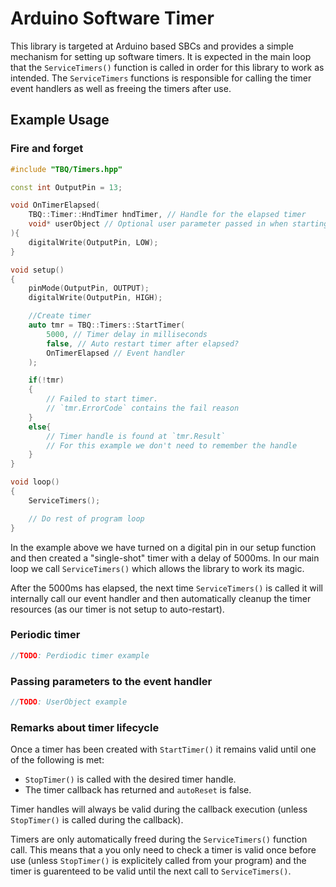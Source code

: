 # Arduino Software Timer

This library is targeted at Arduino based SBCs and provides a simple mechanism for setting up software timers. It is expected in the main loop that the `ServiceTimers()` function is called in order for this library to work as intended. The `ServiceTimers` functions is responsible for calling the timer event handlers as well as freeing the timers after use.

## Example Usage
### Fire and forget

```cpp
#include "TBQ/Timers.hpp"

const int OutputPin = 13;

void OnTimerElapsed(
    TBQ::Timer::HndTimer hndTimer, // Handle for the elapsed timer
    void* userObject // Optional user parameter passed in when starting the timer (nullptr by default)
){
    digitalWrite(OutputPin, LOW);
}

void setup()
{
    pinMode(OutputPin, OUTPUT);
    digitalWrite(OutputPin, HIGH);

    //Create timer
    auto tmr = TBQ::Timers::StartTimer(
        5000, // Timer delay in milliseconds
        false, // Auto restart timer after elapsed?
        OnTimerElapsed // Event handler
    );

    if(!tmr)
    {
        // Failed to start timer.
        // `tmr.ErrorCode` contains the fail reason
    }
    else{
        // Timer handle is found at `tmr.Result`
        // For this example we don't need to remember the handle
    }
}

void loop()
{
    ServiceTimers();

    // Do rest of program loop
}
```

In the example above we have turned on a digital pin in our setup function and then created a "single-shot" timer with a delay of 5000ms.
In our main loop we call `ServiceTimers()` which allows the library to work its magic.

After the 5000ms has elapsed, the next time `ServiceTimers()` is called it will internally call our event handler and then automatically cleanup the timer resources (as our timer is not setup to auto-restart).

### Periodic timer

```cpp
//TODO: Perdiodic timer example
```

### Passing parameters to the event handler

```cpp
//TODO: UserObject example
```

### Remarks about timer lifecycle
Once a timer has been created with `StartTimer()` it remains valid until one of the following is met:
+ `StopTimer()` is called with the desired timer handle.
+ The timer callback has returned and `autoReset` is false.

Timer handles will always be valid during the callback execution (unless `StopTimer()` is called during the callback).

Timers are only automatically freed during the `ServiceTimers()` function call. This means that a you only need to check a timer is valid once before use (unless `StopTimer()` is explicitely called from your program) and the timer is guarenteed to be valid until the next call to `ServiceTimers()`.
